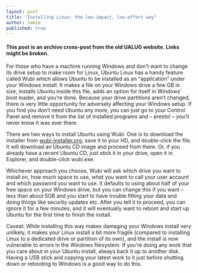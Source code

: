 ```yaml
---
layout: post
title: "Installing Linux: the low-impact, low-effort way"
author: Jamie
published: true
---
```


#### This post is an archive cross-post from the old UALUG website. Links might be broken.

For those who have a machine running Windows and don’t want to change its drive setup to make room for Linux, Ubuntu Linux has a handy feature called Wubi which allows Ubuntu to be installed as an “application” under your Windows install. It makes a file on your Windows drive a few GB in size, installs Ubuntu inside this file, adds an option for itself in Windows’ boot loader, and you’re done. Because your drive partitions aren’t changed, there is very little opportunity for adversely affecting your Windows setup. If you find you don’t need Ubuntu any more, you can just go to your Control Panel and remove it from the list of installed programs and – presto! – you’ll never know it was ever there.

There are two ways to install Ubuntu using Wubi. One is to download the installer from [wubi-installer.org](http://wubi-installer.org), save it to your HD, and double-click the file. It will download an Ubuntu CD image and proceed from there. Or, if you already have a recent Ubuntu CD, just stick it in your drive, open it in Explorer, and double-click wubi.exe.

Whichever approach you choose, Wubi will ask which drive you want to install on, how much space to use, what you want to call your user account and which password you want to use. It defaults to using about half of your free space on your Windows drive, but you can change this if you want – less than about 5GB and you start to have trouble fitting your data and doing things like security updates etc. After you tell it to proceed, you can ignore it for a few minutes, and it will eventually want to reboot and start up Ubuntu for the first time to finish the install.

Caveat: While installing this way makes damaging your Windows install very unlikely, it makes your Linux install a bit more fragile (compared to installing Linux to a dedicated drive or partition of its own), and the install is now vulnerable to errors in the Windows filesystem. If you’re doing any work that you care about in your Ubuntu install, always back it up to another disk. Having a USB stick and copying your latest work to it just before shutting down or rebooting to Windows is a good way to do this.

